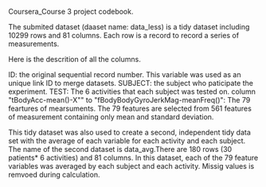 Coursera_Course 3 project codebook.

The submited dataset (daaset name: data_less) is a tidy dataset including 10299 rows and 81 columns. Each row is a record to record a series of measurements.

Here is the  descrition of all the columns.

ID: the original sequential record number. This variable was used as an unique link ID to merge datasets.
SUBJECT: the subject who paticipate the experiment.
TEST: The 6 activities that each subject was tested on.
column "tBodyAcc-mean()-X"" to "fBodyBodyGyroJerkMag-meanFreq()": The 79 feartures of mearsuments. The 79 features are selected from 561 features of measurement containing only mean and standard deviation.


This tidy dataset was also used to create a second, independent tidy data set with the average of each variable for each activity and each subject. 
The name of the second dataset is data_avg.There are 180 rows (30 patients* 6 activities) and 81 columns.
In this dataset, each of the 79 feature variables was averaged by each subject and each activity. Missig values is remvoed during calculation.
